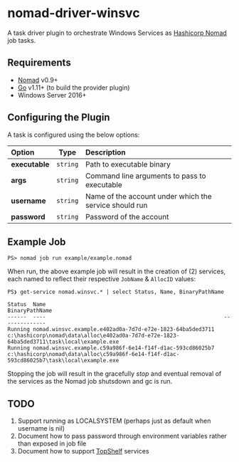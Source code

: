# nomad-driver-winsvc

A task driver plugin to orchestrate Windows Services as [Hashicorp Nomad](https://www.nomadproject.io/) job tasks. </br>


Requirements
------------
- [Nomad](https://www.nomadproject.io/downloads.html) v0.9+
- [Go](https://golang.org/doc/install) v1.11+ (to build the provider plugin)
- Windows Server 2016+


Configuring the Plugin
-------------------------
A task is configured using the below options:


|Option          |Type      |Description                                                    |
|:---------------|:--------:|:--------------------------------------------------------------|
| **executable** | `string` | Path to executable binary                                     |
| **args**       | `string` | Command line arguments to pass to executable                  |
| **username**   | `string` | Name of the account under which the service should run        |
| **password**   | `string` | Password of the account                                       |

Example Job
-----------

```console
PS> nomad job run example/example.nomad
```

When run, the above example job will result in the creation of (2) services, each named to reflect their respective `JobName` & `AllocID` values:

```console
PS❯ get-service nomad.winsvc.* | select Status, Name, BinaryPathName

Status  Name                                                        BinaryPathName
------  ----                                                        --------------
Running nomad.winsvc.example.e402ad0a-7d7d-e72e-1823-64ba5ded3711   c:\hashicorp\nomad\data\alloc\e402ad0a-7d7d-e72e-1823-64ba5ded3711\task\local\example.exe
Running nomad.winsvc.example.c59a986f-6e14-f14f-d1ac-593cd86025b7   c:\hashicorp\nomad\data\alloc\c59a986f-6e14-f14f-d1ac-593cd86025b7\task\local\example.exe
```

Stopping the job will result in the gracefully _stop_ and eventual removal of the services as the Nomad job shutsdown and gc is run.

TODO
----
1. Support running as LOCALSYSTEM (perhaps just as default when username is nil)
2. Document how to pass password through environment variables rather than exposed in job file
3. Document how to support [TopShelf](https://github.com/Topshelf/Topshelf) services